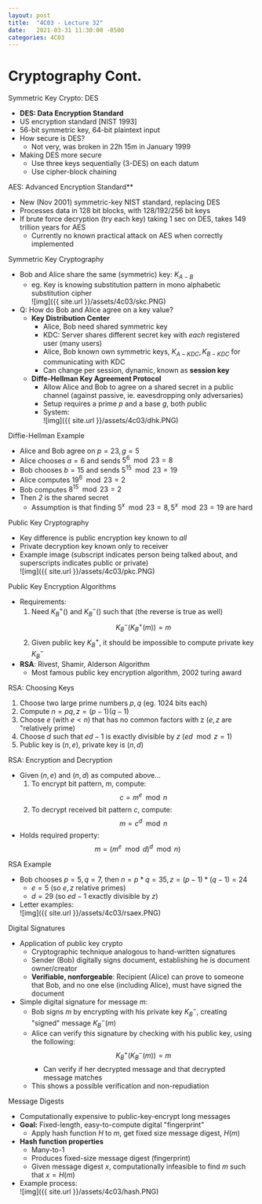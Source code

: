 ```yaml
---
layout: post
title:  "4C03 - Lecture 32"
date:   2021-03-31 11:30:00 -0500
categories: 4C03
---
```


Cryptography Cont.
===

Symmetric Key Crypto: DES
- **DES: Data Encryption Standard**
- US encryption standard [NIST 1993]
- 56-bit symmetric key, 64-bit plaintext input
- How secure is DES?
    - Not very, was broken in 22h 15m in January 1999
- Making DES more secure
    - Use three keys sequentially (3-DES) on each datum
    - Use cipher-block chaining

AES: Advanced Encryption Standard**
- New (Nov 2001) symmetric-key NIST standard, replacing DES
- Processes data in 128 bit blocks, with 128/192/256 bit keys
- If brute force decryption (try each key) taking 1 sec on DES, takes 149 trillion years for AES
    - Currently no known practical attack on AES when correctly implemented

Symmetric Key Cryptography
- Bob and Alice share the same (symmetric) key: $K_{A-B}$
    - eg. Key is knowing substitution pattern in mono alphabetic substitution cipher  
        ![img]({{ site.url }}/assets/4c03/skc.PNG)
- Q: How do Bob and Alice agree on a key value?
    - **Key Distribution Center**
        - Alice, Bob need shared symmetric key
        - KDC: Server shares different secret key with *each* registered user (many users)
        - Alice, Bob known own symmetric keys, $K_{A-KDC}, K_{B-KDC}$ for communicating with KDC
        - Can change per session, dynamic, known as **session key**
    - **Diffe-Hellman Key Agreement Protocol**
        - Allow Alice and Bob to agree on a shared secret in a public channel (against passive, ie. eavesdropping only adversaries)
        - Setup requires a prime *p* and a base *g*, both public 
        - System:  
            ![img]({{ site.url }}/assets/4c03/dhk.PNG)

Diffie-Hellman Example
- Alice and Bob agree on $p = 23, g = 5$
- Alice chooses $a=6$ and sends $5^6 \mod 23 = 8$
- Bob chooses $b = 15$ and sends $5^{15} \mod 23 = 19$
- Alice computes $19^6 \mod 23 = 2$
- Bob computes $8^{15} \mod 23 = 2$
- Then *2* is the shared secret
    - Assumption is that finding $5^x \mod 23 = 8, 5^x \mod 23 = 19$ are hard

Public Key Cryptography
- Key difference is public encryption key known to *all*
- Private decryption key known only to receiver
- Example image (subscript indicates person being talked about, and superscripts indicates public or private)  
    ![img]({{ site.url }}/assets/4c03/pkc.PNG)
    
Public Key Encryption Algorithms
- Requirements:
    1. Need $K_B^+ ()$ and $K_B^- ()$ such that (the reverse is true as well)  
        $$K_B^- (K_B^+ (m)) = m$$  
    2. Given public key $K_B^+$, it should be impossible to compute private key $K_B^-$
- **RSA**: Rivest, Shamir, Alderson Algorithm
    - Most famous public key encryption algorithm, 2002 turing award

RSA: Choosing Keys
1. Choose two large prime numbers $p,q$ (eg. 1024 bits each)
2. Compute $n = pq, z = (p-1)(q-1)$
3. Choose $e$ (with $e \lt n$) that has no common factors with z ($e, z$ are "relatively prime)
4. Choose $d$ such that $ed - 1$ is exactly divisible by $z$ ($ed \mod z = 1$)
5. Public key is $(n,e)$, private key is $(n,d)$

RSA: Encryption and Decryption
- Given $(n,e)$ and $(n,d)$ as computed above...
    1. To encrypt bit pattern, *m*, compute:  
        $$c = m^e \mod n$$
    2. To decrypt received bit pattern *c*, compute:  
        $$m = c^d \mod n$$
- Holds required property:  
    $$m = (m^e \mod d)^d \mod n)$$

RSA Example
- Bob chooses $p = 5, q = 7$, then $n=p*q = 35, z = (p-1) *(q-1) = 24$
    - $e = 5$ (so $e, z$ relative primes)
    - $d = 29$ (so $ed - 1$ exactly divisible by *z*)
- Letter examples:  
    ![img]({{ site.url }}/assets/4c03/rsaex.PNG)
  
Digital Signatures
- Application of public key crypto
    - Cryptographic technique analogous to hand-written signatures
    - Sender (Bob) digitally signs document, establishing he is document owner/creator
    - **Verifiable, nonforgeable**: Recipient (Alice) can prove to someone that Bob, and no one else (including Alice), must have signed the document
- Simple digital signature for message *m*:
    - Bob signs *m* by encrypting with his private key $K_B^-$, creating "signed" message $K_B^- (m)$
    - Alice can verify this signature by checking with his public key, using the following:  
        $$K_B^+ (K_B^- (m)) = m$$
        - Can verify if her decrypted message and that decrypted message matches
    - This shows a possible verification and non-repudiation 

Message Digests
- Computationally expensive to public-key-encrypt long messages
- **Goal:** Fixed-length, easy-to-compute digital "fingerprint"
    - Apply hash function *H* to *m*, get fixed size message digest, $H(m)$
- **Hash function properties**
    - Many-to-1
    - Produces fixed-size message digest (fingerprint)
    - Given message digest *x*, computationally infeasible to find *m* such that $x = H(m)$
- Example process:  
    ![img]({{ site.url }}/assets/4c03/hash.PNG)

